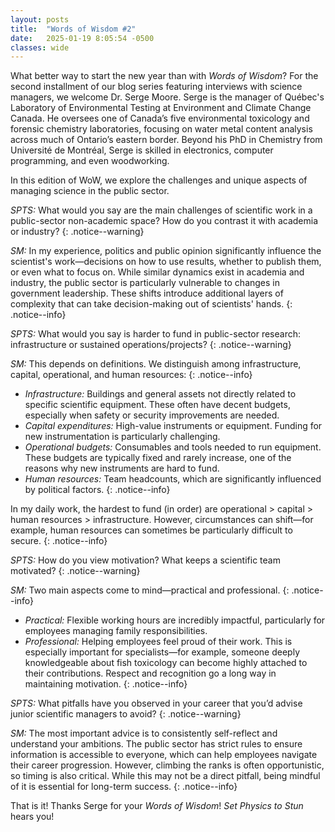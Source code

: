 ```yaml
---
layout: posts
title:  "Words of Wisdom #2"
date:   2025-01-19 8:05:54 -0500
classes: wide
---
```

 
What better way to start the new year than with *Words of Wisdom*? For the second installment of our blog series featuring interviews with science managers, we welcome Dr. Serge Moore. Serge is the manager of Québec's Laboratory of Environmental Testing at Environment and Climate Change Canada. He oversees one of Canada’s five environmental toxicology and forensic chemistry laboratories, focusing on water metal content analysis across much of Ontario’s eastern border. Beyond his PhD in Chemistry from Université de Montréal, Serge is skilled in electronics, computer programming, and even woodworking.

In this edition of WoW, we explore the challenges and unique aspects of managing science in the public sector.

*SPTS:* What would you say are the main challenges of scientific work in a public-sector non-academic space? How do you contrast it with academia or industry?
{: .notice--warning}

*SM:* In my experience, politics and public opinion significantly influence the scientist's work—decisions on how to use results, whether to publish them, or even what to focus on. While similar dynamics exist in academia and industry, the public sector is particularly vulnerable to changes in government leadership. These shifts introduce additional layers of complexity that can take decision-making out of scientists' hands.
{: .notice--info}

*SPTS:* What would you say is harder to fund in public-sector research: infrastructure or sustained operations/projects?
{: .notice--warning}


*SM:* This depends on definitions. We distinguish among infrastructure, capital, operational, and human resources: 
{: .notice--info}
* _Infrastructure:_ Buildings and general assets not directly related to specific scientific equipment. These often have decent budgets, especially when safety or security improvements are needed.
* _Capital expenditures:_ High-value instruments or equipment. Funding for new instrumentation is particularly challenging.
* _Operational budgets:_ Consumables and tools needed to run equipment. These budgets are typically fixed and rarely increase, one of the reasons why new instruments are hard to fund.
* _Human resources:_ Team headcounts, which are significantly influenced by political factors.
{: .notice--info}

In my daily work, the hardest to fund (in order) are operational > capital > human resources > infrastructure. However, circumstances can shift—for example, human resources can sometimes be particularly difficult to secure.
{: .notice--info}

*SPTS:* How do you view motivation? What keeps a scientific team motivated?
{: .notice--warning}

*SM:* Two main aspects come to mind—practical and professional.
{: .notice--info}
* _Practical:_ Flexible working hours are incredibly impactful, particularly for employees managing family responsibilities.
* _Professional:_ Helping employees feel proud of their work. This is especially important for specialists—for example, someone deeply knowledgeable about fish toxicology can become highly attached to their contributions. Respect and recognition go a long way in maintaining motivation.
{: .notice--info}

*SPTS:* What pitfalls have you observed in your career that you’d advise junior scientific managers to avoid?
{: .notice--warning}

*SM:* The most important advice is to consistently self-reflect and understand your ambitions. The public sector has strict rules to ensure information is accessible to everyone, which can help employees navigate their career progression. However, climbing the ranks is often opportunistic, so timing is also critical. While this may not be a direct pitfall, being mindful of it is essential for long-term success.
{: .notice--info}

That is it! Thanks Serge for your *Words of Wisdom*! *Set Physics to Stun* hears you!